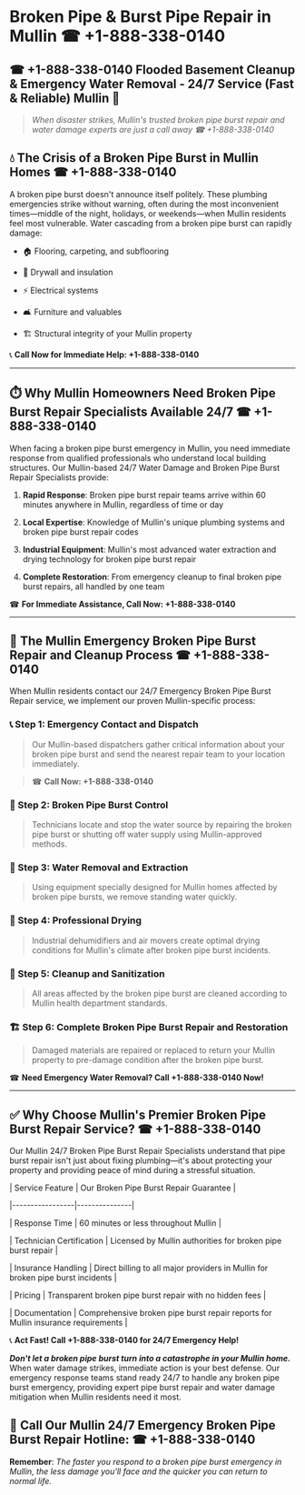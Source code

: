 # Broken Pipe & Burst Pipe Repair in Mullin ☎ +1-888-338-0140  
## ☎ +1-888-338-0140 Flooded Basement Cleanup & Emergency Water Removal - 24/7 Service (Fast & Reliable) Mullin 🚨  

> *When disaster strikes, Mullin's trusted broken pipe burst repair and water damage experts are just a call away ☎ +1-888-338-0140*  

## 💧 The Crisis of a Broken Pipe Burst in Mullin Homes ☎ +1-888-338-0140  

A broken pipe burst doesn't announce itself politely. These plumbing emergencies strike without warning, often during the most inconvenient times—middle of the night, holidays, or weekends—when Mullin residents feel most vulnerable. Water cascading from a broken pipe burst can rapidly damage:  

* 🏠 Flooring, carpeting, and subflooring  
* 🧱 Drywall and insulation  
* ⚡ Electrical systems  
* 🛋️ Furniture and valuables  
* 🏗️ Structural integrity of your Mullin property  

📞 **Call Now for Immediate Help: +1-888-338-0140**  

---  

## ⏱️ Why Mullin Homeowners Need Broken Pipe Burst Repair Specialists Available 24/7 ☎ +1-888-338-0140  

When facing a broken pipe burst emergency in Mullin, you need immediate response from qualified professionals who understand local building structures. Our Mullin-based 24/7 Water Damage and Broken Pipe Burst Repair Specialists provide:  

1. **Rapid Response**: Broken pipe burst repair teams arrive within 60 minutes anywhere in Mullin, regardless of time or day  
2. **Local Expertise**: Knowledge of Mullin's unique plumbing systems and broken pipe burst repair codes  
3. **Industrial Equipment**: Mullin's most advanced water extraction and drying technology for broken pipe burst repair  
4. **Complete Restoration**: From emergency cleanup to final broken pipe burst repairs, all handled by one team  

☎ **For Immediate Assistance, Call Now: +1-888-338-0140**  

---  

## 🔧 The Mullin Emergency Broken Pipe Burst Repair and Cleanup Process ☎ +1-888-338-0140  

When Mullin residents contact our 24/7 Emergency Broken Pipe Burst Repair service, we implement our proven Mullin-specific process:  

### 📞 Step 1: Emergency Contact and Dispatch  
> Our Mullin-based dispatchers gather critical information about your broken pipe burst and send the nearest repair team to your location immediately.  
> ☎ **Call Now: +1-888-338-0140**  

### 🚿 Step 2: Broken Pipe Burst Control  
> Technicians locate and stop the water source by repairing the broken pipe burst or shutting off water supply using Mullin-approved methods.  

### 🌊 Step 3: Water Removal and Extraction  
> Using equipment specially designed for Mullin homes affected by broken pipe bursts, we remove standing water quickly.  

### 💨 Step 4: Professional Drying  
> Industrial dehumidifiers and air movers create optimal drying conditions for Mullin's climate after broken pipe burst incidents.  

### 🧼 Step 5: Cleanup and Sanitization  
> All areas affected by the broken pipe burst are cleaned according to Mullin health department standards.  

### 🏗️ Step 6: Complete Broken Pipe Burst Repair and Restoration  
> Damaged materials are repaired or replaced to return your Mullin property to pre-damage condition after the broken pipe burst.  

☎ **Need Emergency Water Removal? Call +1-888-338-0140 Now!**  

---  

## ✅ Why Choose Mullin's Premier Broken Pipe Burst Repair Service? ☎ +1-888-338-0140  

Our Mullin 24/7 Broken Pipe Burst Repair Specialists understand that pipe burst repair isn't just about fixing plumbing—it's about protecting your property and providing peace of mind during a stressful situation.  

| Service Feature | Our Broken Pipe Burst Repair Guarantee |  
|-----------------|---------------|  
| Response Time | 60 minutes or less throughout Mullin |  
| Technician Certification | Licensed by Mullin authorities for broken pipe burst repair |  
| Insurance Handling | Direct billing to all major providers in Mullin for broken pipe burst incidents |  
| Pricing | Transparent broken pipe burst repair with no hidden fees |  
| Documentation | Comprehensive broken pipe burst repair reports for Mullin insurance requirements |  

📞 **Act Fast! Call +1-888-338-0140 for 24/7 Emergency Help!**  

***Don't let a broken pipe burst turn into a catastrophe in your Mullin home.*** When water damage strikes, immediate action is your best defense. Our emergency response teams stand ready 24/7 to handle any broken pipe burst emergency, providing expert pipe burst repair and water damage mitigation when Mullin residents need it most.  

## 📱 Call Our Mullin 24/7 Emergency Broken Pipe Burst Repair Hotline: ☎ +1-888-338-0140  

**Remember**: *The faster you respond to a broken pipe burst emergency in Mullin, the less damage you'll face and the quicker you can return to normal life.*